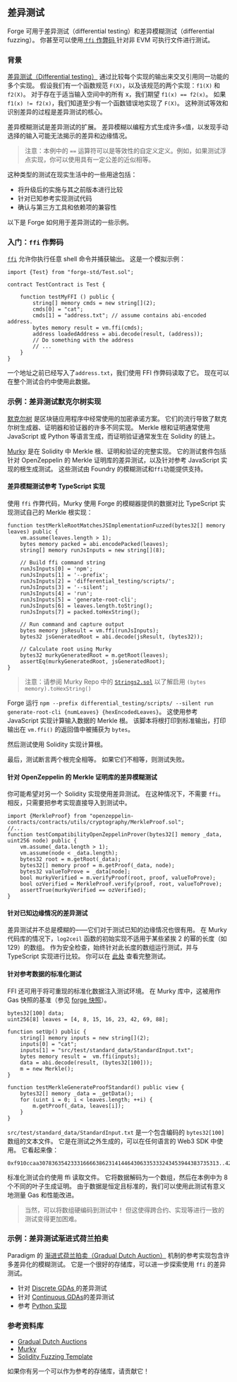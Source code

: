 ## 差异测试

Forge 可用于差异测试（differential testing）和差异模糊测试（differential fuzzing）。 你甚至可以使用[ `ffi` 作弊码 ](../cheatcodes/ffi.md) 针对非 EVM 可执行文件进行测试。

### 背景

[差异测试（Differential testing）](https://en.wikipedia.org/wiki/Differential_testing) 通过比较每个实现的输出来交叉引用同一功能的多个实现。 假设我们有一个函数规范 `F(X)`，以及该规范的两个实现：`f1(X)` 和`f2(X)`。 对于存在于适当输入空间中的所有 x，我们期望 `f1(x) == f2(x)`。 如果 `f1(x) != f2(x)`，我们知道至少有一个函数错误地实现了 `F(X)`。 这种测试等效和识别差异的过程是差异测试的核心。

差异模糊测试是差异测试的扩展。 差异模糊以编程方式生成许多`x`值，以发现手动选择的输入可能无法揭示的差异和边缘情况。

> 注意：本例中的 `==` 运算符可以是等效性的自定义定义。例如，如果测试浮点实现，你可以使用具有一定公差的近似相等。

这种类型的测试在现实生活中的一些用途包括：

- 将升级后的实施与其之前版本进行比较
- 针对已知参考实现测试代码
- 确认与第三方工具和依赖项的兼容性

以下是 Forge 如何用于差异测试的一些示例。

### 入门：`ffi`  作弊码

[`ffi`](../cheatcodes/ffi.md) 允许你执行任意 shell 命令并捕获输出。 这是一个模拟示例：

```solidity
import {Test} from "forge-std/Test.sol";

contract TestContract is Test {

    function testMyFFI () public {
        string[] memory cmds = new string[](2);
        cmds[0] = "cat";
        cmds[1] = "address.txt"; // assume contains abi-encoded address.
        bytes memory result = vm.ffi(cmds);
        address loadedAddress = abi.decode(result, (address));
        // Do something with the address
        // ...
    }
}
```

一个地址之前已经写入了`address.txt`，我们使用 FFI 作弊码读取了它。 现在可以在整个测试合约中使用此数据。

### 示例：差异测试默克尔树实现

[默克尔树](https://en.wikipedia.org/wiki/Merkle_tree) 是区块链应用程序中经常使用的加密承诺方案。 它们的流行导致了默克尔树生成器、证明器和验证器的许多不同实现。 Merkle 根和证明通常使用 JavaScript 或 Python 等语言生成，而证明验证通常发生在 Solidity 的链上。

[Murky](https://github.com/dmfxyz/murky) 是在 Solidity 中 Merkle 根、证明和验证的完整实现。 它的测试套件包括针对 OpenZeppelin 的 Merkle 证明库的差异测试，以及针对参考 JavaScript 实现的根生成测试。 这些测试由 Foundry 的模糊测试和`ffi`功能提供支持。

#### 差异模糊测试参考 TypeScript 实现

使用 `ffi` 作弊代码，Murky 使用 Forge 的模糊器提供的数据对比 TypeScript 实现测试自己的 Merkle 根实现：

```solidity
function testMerkleRootMatchesJSImplementationFuzzed(bytes32[] memory leaves) public {
    vm.assume(leaves.length > 1);
    bytes memory packed = abi.encodePacked(leaves);
    string[] memory runJsInputs = new string[](8);

    // Build ffi command string
    runJsInputs[0] = 'npm';
    runJsInputs[1] = '--prefix';
    runJsInputs[2] = 'differential_testing/scripts/';
    runJsInputs[3] = '--silent';
    runJsInputs[4] = 'run';
    runJsInputs[5] = 'generate-root-cli';
    runJsInputs[6] = leaves.length.toString();
    runJsInputs[7] = packed.toHexString();

    // Run command and capture output
    bytes memory jsResult = vm.ffi(runJsInputs);
    bytes32 jsGeneratedRoot = abi.decode(jsResult, (bytes32));

    // Calculate root using Murky
    bytes32 murkyGeneratedRoot = m.getRoot(leaves);
    assertEq(murkyGeneratedRoot, jsGeneratedRoot);
}
```

> 注意：请参阅 Murky Repo 中的 [`Strings2.sol`](https://github.com/dmfxyz/murky/blob/main/differential_testing/test/utils/Strings2.sol) 以了解启用 `(bytes memory).toHexString()`

Forge 运行 `npm --prefix differential_testing/scripts/ --silent run generate-root-cli {numLeaves} {hexEncodedLeaves}`。 这使用参考 JavaScript 实现计算输入数据的 Merkle 根。 该脚本将根打印到标准输出，打印输出在 `vm.ffi()` 的返回值中被捕获为 `bytes`。

然后测试使用 Solidity 实现计算根。

最后，测试断言两个根完全相等。 如果它们不相等，则测试失败。

#### 针对 OpenZeppelin 的 Merkle 证明库的差异模糊测试

你可能希望对另一个 Solidity 实现使用差异测试。 在这种情况下，不需要 `ffi`。 相反，只需要把参考实现直接导入到测试中。

```solidity
import {MerkleProof} from "openzeppelin-contracts/contracts/utils/cryptography/MerkleProof.sol";
//...
function testCompatibilityOpenZeppelinProver(bytes32[] memory _data, uint256 node) public {
    vm.assume(_data.length > 1);
    vm.assume(node < _data.length);
    bytes32 root = m.getRoot(_data);
    bytes32[] memory proof = m.getProof(_data, node);
    bytes32 valueToProve = _data[node];
    bool murkyVerified = m.verifyProof(root, proof, valueToProve);
    bool ozVerified = MerkleProof.verify(proof, root, valueToProve);
    assertTrue(murkyVerified == ozVerified);
}
```

#### 针对已知边缘情况的差异测试

差异测试并不总是模糊的——它们对于测试已知的边缘情况也很有用。 在 Murky 代码库的情况下，`log2ceil` 函数的初始实现不适用于某些紧挨 2 的幂的长度（如 129）的数组。 作为安全检查，始终针对此长度的数组运行测试，并与 TypeScript 实现进行比较。 你可以在 [此处](https://github.com/dmfxyz/murky/blob/main/differential_testing/test/DifferentialTests.t.sol#L21) 查看完整测试。

#### 针对参考数据的标准化测试

FFI 还可用于将可重现的标准化数据注入测试环境。 在 Murky 库中，这被用作 Gas 快照的基准（参见 [forge 快照](./gas-snapshots.md)）。

```solidity
bytes32[100] data;
uint256[8] leaves = [4, 8, 15, 16, 23, 42, 69, 88];

function setUp() public {
    string[] memory inputs = new string[](2);
    inputs[0] = "cat";
    inputs[1] = "src/test/standard_data/StandardInput.txt";
    bytes memory result =  vm.ffi(inputs);
    data = abi.decode(result, (bytes32[100]));
    m = new Merkle();
}

function testMerkleGenerateProofStandard() public view {
    bytes32[] memory _data = _getData();
    for (uint i = 0; i < leaves.length; ++i) {
        m.getProof(_data, leaves[i]);
    }
}
```

`src/test/standard_data/StandardInput.txt` 是一个包含编码的 `bytes32[100]` 数组的文本文件。 它是在测试之外生成的，可以在任何语言的 Web3 SDK 中使用。 它看起来像：

```ignore
0xf910ccaa307836354233316666386231414464306335333243453944383735313..423532
```

标准化测试合约使用 ffi 读取文件。 它将数据解码为一个数组，然后在本例中为 8 个不同的叶子生成证明。 由于数据是恒定且标准的，我们可以使用此测试有意义地测量 Gas 和性能改进。

> 当然，可以将数组硬编码到测试中！ 但这使得跨合约、实现等进行一致的测试变得更加困难。

### 示例：差异测试渐进式荷兰拍卖

Paradigm 的 [渐进式荷兰拍卖（Gradual Dutch Auction）](https://www.paradigm.xyz/2022/04/gda) 机制的参考实现包含许多差异化的模糊测试。 它是一个很好的存储库，可以进一步探索使用 `ffi` 的差异测试。

- 针对 [Discrete GDAs ](https://github.com/FrankieIsLost/gradual-dutch-auction/blob/master/src/test/DiscreteGDA.t.sol#L78)的差异测试
- 针对  [Continuous GDAs](https://github.com/FrankieIsLost/gradual-dutch-auction/blob/master/src/test/ContinuousGDA.t.sol#L89)的差异测试
- 参考 [Python 实现](https://github.com/FrankieIsLost/gradual-dutch-auction/blob/master/analysis/compute_price.py)

### 参考资料库

- [Gradual Dutch Auctions](https://github.com/FrankieIsLost/gradual-dutch-auction)
- [Murky](https://www.github.com/dmfxyz/murky)
- [Solidity Fuzzing Template](https://github.com/patrickd-/solidity-fuzzing-boilerplate)

如果你有另一个可以作为参考的存储库，请贡献它！
